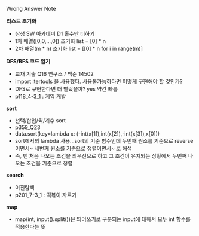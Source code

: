Wrong Answer Note

**리스트 초기화**
- 삼성 SW 아카데미 D1 홀수만 더하기
- 1차 배열([0,0,...,0]) 초기화 list = [0] * n
- 2차 배열(m * n) 초기화 list = [[0] * n for i in range(m)]

**DFS/BFS 코드 암기**
- 교재 기출 Q16 연구소 / 백준 14502
- import itertools 을 사용했다. 사용불가능하다면 어떻게 구현해야 할 것인가?
- DFS로 구현한다면 더 빨랐을까? yes 약간 빠름
- p118_4-3_1 : 게임 개발

**sort**
- 선택/삽입/퀵/계수 sort
- p359_Q23
- data.sort(key=lambda x: (-int(x[1]),int(x[2]),-int(x[3]),x[0]))
- sort에서의 lambda 사용...sort의 기준 함수인데 두번째 원소를 기준으로 reverse 이면서~ 세번째 원소를 기준으로 정렬이면서~ 로 해석
- 즉, 맨 처음 나오는 조건을 최우선으로 하고 그 조건이 유지되는 상황에서 두번째 나오는 조건을 기준으로 정렬

**search**
- 이진탐색
- p201_7-3_1 : 떡볶이 자르기

**map**
- map(int, input().split())은 띄어쓰기로 구분되는 input에 대해서 모두 int 함수를 적용한다는 뜻
